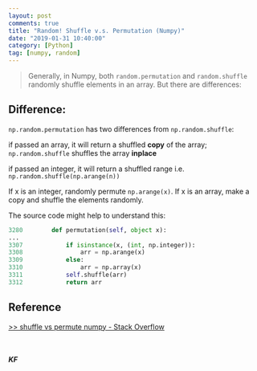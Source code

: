 ```yaml
---
layout: post
comments: true
title: "Random! Shuffle v.s. Permutation (Numpy)"
date: "2019-01-31 10:40:00"
category: [Python]
tag: [numpy, random]
---
```

> Generally, in Numpy, both `random.permutation` and `random.shuffle` randomly shuffle elements in an array. But there are differences: 

## Difference:
`np.random.permutation` has two differences from `np.random.shuffle`:

if passed an array, it will return a shuffled **copy** of the array; `np.random.shuffle` shuffles the array **inplace**

if passed an integer, it will return a shuffled range i.e. `np.random.shuffle(np.arange(n))`

If x is an integer, randomly permute `np.arange(x)`. If x is an array, make a copy and shuffle the elements randomly.

The source code might help to understand this:
```python
3280        def permutation(self, object x):
...
3307            if isinstance(x, (int, np.integer)):
3308                arr = np.arange(x)
3309            else:
3310                arr = np.array(x)
3311            self.shuffle(arr)
3312            return arr
```

## Reference
[>> shuffle vs permute numpy - Stack Overflow](https://stackoverflow.com/questions/15474159/shuffle-vs-permute-numpy)

<!--more-->

<br><br>***KF***
